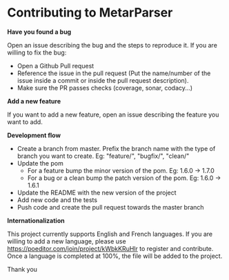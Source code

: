 # Contributing to MetarParser


**Have you found a bug**

Open an issue describing the bug and the steps to reproduce it.
If you are willing to fix the bug:

* Open a Github Pull request 
* Reference the issue in the pull request (Put the name/number of the issue inside a commit or inside the pull request description).
* Make sure the PR passes checks (coverage, sonar, codacy...)

**Add a new feature**

If you want to add a new feature, open an issue describing the feature you want to add.

**Development flow**
- Create a branch from master. Prefix the branch name with the type of branch you want to create. Eg: "feature/", "bugfix/", "clean/"
- Update the pom
    - For a feature bump the minor version of the pom. Eg: 1.6.0 -> 1.7.0
    - For a bug or a clean bump the patch version of the pom. Eg: 1.6.0 -> 1.6.1
- Update the README with the new version of the project
- Add new code and the tests
- Push code and create the pull request towards the master branch

**Internationalization**

This project currently supports English and French languages. 
If you are willing to add a new language, please use  https://poeditor.com/join/project/kWbkKRuHlr to register and contribute. 
Once a language is completed at 100%, the file will be added to the project.

Thank you
